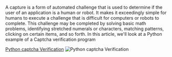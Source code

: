 <p>A capture is a form of automated challenge that is used to determine if the user of an application is a human or robot. It makes it exceedingly simple for humans to execute a challenge that is difficult for computers or robots to complete. This challenge may be completed by solving basic math problems, identifying stretched numerals or characters, matching patterns, clicking on certain items, and so forth. In this article, we'll look at a Python example of a Captcha verification program</p>
<a href="https://rrtutors.com/tutorials/python-captcha-verification-example">Python captcha Verification</a>
<img src="https://rrtutors.com/uploads/langpostimg/Python-captcha-verification-4.png" alt="Python captcha Verification">
